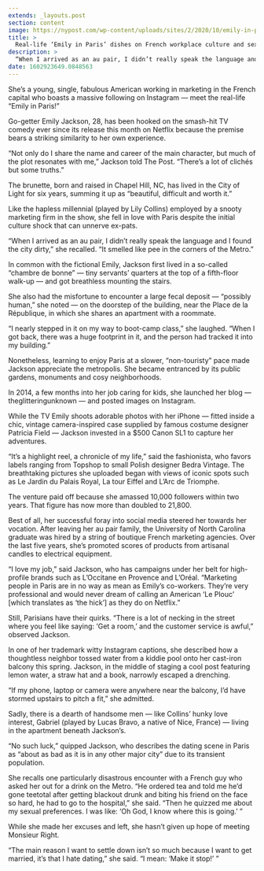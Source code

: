 ```yaml
--- 
extends: _layouts.post 
section: content 
image: https://nypost.com/wp-content/uploads/sites/2/2020/10/emily-in-paris-real-life.jpg?quality=90&strip=all&w=1200 
title: > 
  Real-life ‘Emily in Paris’ dishes on French workplace culture and sex 
description: > 
  “When I arrived as an au pair, I didn’t really speak the language and I found the city dirty,” she recalled.“It smelled like pee in the corners of the Metro.”In common with the fictional Emily, Jackson first lived in a so-called “chambre de bonne” — tiny servants’ quarters at the top of a fifth-floor walk-up — and got breathless mounting the stairs.After leaving her au pair family, the University of North Carolina graduate was hired by a string of boutique French marketing agencies.“Marketing people in Paris are in no way as mean as Emily’s co-workers.She recalls one particularly disastrous encounter with a French guy who asked her out for a drink on the Metro. 
date: 1602923649.0848563 
--- 
```

She’s a young, single, fabulous American working in marketing in the French capital who boasts a massive following on Instagram — meet the real-life “Emily in Paris!”

Go-getter Emily Jackson, 28, has been hooked on the smash-hit TV comedy ever since its release this month on Netflix because the premise bears a striking similarity to her own experience.

“Not only do I share the name and career of the main character, but much of the plot resonates with me,” Jackson told The Post. “There’s a lot of clichés but some truths.”

The brunette, born and raised in Chapel Hill, NC, has lived in the City of Light for six years, summing it up as “beautiful, difficult and worth it.”

Like the hapless millennial (played by Lily Collins) employed by a snooty marketing firm in the show, she fell in love with Paris despite the initial culture shock that can unnerve ex-pats.

“When I arrived as an au pair, I didn’t really speak the language and I found the city dirty,” she recalled. “It smelled like pee in the corners of the Metro.”

In common with the fictional Emily, Jackson first lived in a so-called “chambre de bonne” — tiny servants’ quarters at the top of a fifth-floor walk-up — and got breathless mounting the stairs.

She also had the misfortune to encounter a large fecal deposit — “possibly human,” she noted — on the doorstep of the building, near the Place de la République, in which she shares an apartment with a roommate.

“I nearly stepped in it on my way to boot-camp class,” she laughed. “When I got back, there was a huge footprint in it, and the person had tracked it into my building.”

Nonetheless, learning to enjoy Paris at a slower, “non-touristy” pace made Jackson appreciate the metropolis. She became entranced by its public gardens, monuments and cosy neighborhoods.

In 2014, a few months into her job caring for kids, she launched her blog — theglitteringunknown — and posted images on Instagram.

While the TV Emily shoots adorable photos with her iPhone — fitted inside a chic, vintage camera-inspired case supplied by famous costume designer Patricia Field — Jackson invested in a $500 Canon SL1 to capture her adventures.

“It’s a highlight reel, a chronicle of my life,” said the fashionista, who favors labels ranging from Topshop to small Polish designer Bedra Vintage. The breathtaking pictures she uploaded began with views of iconic spots such as Le Jardin du Palais Royal, La tour Eiffel and L’Arc de Triomphe.

The venture paid off because she amassed 10,000 followers within two years. That figure has now more than doubled to 21,800.

Best of all, her successful foray into social media steered her towards her vocation. After leaving her au pair family, the University of North Carolina graduate was hired by a string of boutique French marketing agencies. Over the last five years, she’s promoted scores of products from artisanal candles to electrical equipment.

“I love my job,” said Jackson, who has campaigns under her belt for high-profile brands such as L’Occitane en Provence and L’Oréal. “Marketing people in Paris are in no way as mean as Emily’s co-workers. They’re very professional and would never dream of calling an American ‘Le Plouc’ [which translates as ‘the hick’] as they do on Netflix.”

Still, Parisians have their quirks. “There is a lot of necking in the street where you feel like saying: ‘Get a room,’ and the customer service is awful,” observed Jackson.

In one of her trademark witty Instagram captions, she described how a thoughtless neighbor tossed water from a kiddie pool onto her cast-iron balcony this spring. Jackson, in the middle of staging a cool post featuring lemon water, a straw hat and a book, narrowly escaped a drenching.

“If my phone, laptop or camera were anywhere near the balcony, I’d have stormed upstairs to pitch a fit,” she admitted.

Sadly, there is a dearth of handsome men — like Collins’ hunky love interest, Gabriel (played by Lucas Bravo, a native of Nice, France) — living in the apartment beneath Jackson’s.

“No such luck,” quipped Jackson, who describes the dating scene in Paris as “about as bad as it is in any other major city” due to its transient population.

She recalls one particularly disastrous encounter with a French guy who asked her out for a drink on the Metro. “He ordered tea and told me he’d gone teetotal after getting blackout drunk and biting his friend on the face so hard, he had to go to the hospital,” she said. “Then he quizzed me about my sexual preferences. I was like: ‘Oh God, I know where this is going.’ ”

While she made her excuses and left, she hasn’t given up hope of meeting Monsieur Right.

“The main reason I want to settle down isn’t so much because I want to get married, it’s that I hate dating,” she said. “I mean: ‘Make it stop!’ ”